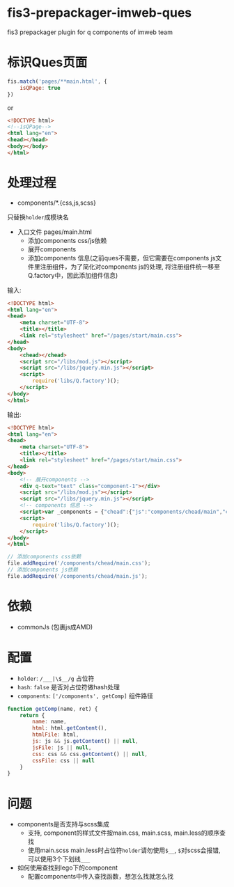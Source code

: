 # fis3-prepackager-imweb-ques

fis3 prepackager plugin for q components of imweb team

# 标识Ques页面

```js
fis.match('pages/**main.html', {
    isQPage: true
})
```
or

```html
<!DOCTYPE html>
<!--isQPage-->
<html lang="en">
<head></head>
<body></body>
</html>
```

# 处理过程

- components/*.{css,js,scss}

只替换`holder`成模块名

- 入口文件 pages/main.html
    - 添加components css/js依赖
    - 展开components 
    - 添加components 信息(之前ques不需要，但它需要在components js文件里注册组件，为了简化对components js的处理, 将注册组件统一移至Q.factory中，因此添加组件信息)

输入:

```html
<!DOCTYPE html>
<html lang="en">
<head>
    <meta charset="UTF-8">
    <title></title>
    <link rel="stylesheet" href="/pages/start/main.css">
</head>
<body>
    <chead></chead>
    <script src="/libs/mod.js"></script>
    <script src="/libs/jquery.min.js"></script>
    <script>
        require('libs/Q.factory')();
    </script>
</body>
</html>
```

输出:

```html
<!DOCTYPE html>
<html lang="en">
<head>
    <meta charset="UTF-8">
    <title></title>
    <link rel="stylesheet" href="/pages/start/main.css">
</head>
<body>
    <!-- 展开components -->
    <div q-text="text" class="component-1"></div>
    <script src="/libs/mod.js"></script>
    <script src="/libs/jquery.min.js"></script>
    <!-- components 信息 -->
    <script>var _components = {"chead":{"js":"components/chead/main","child":1,"uid":1}};</script>
    <script>
        require('libs/Q.factory')();
    </script>
</body>
</html>
```

```js
// 添加components css依赖
file.addRequire('/components/chead/main.css');
// 添加components js依赖
file.addRequire('/components/chead/main.js');
```

# 依赖 

- commonJs (包裹js成AMD)

# 配置

- `holder`: `/___|\$__/g` 占位符
- `hash`: `false` 是否对占位符做hash处理
- `components`: `['/components', getComp]` 组件路径

```js
function getComp(name, ret) {
    return {
        name: name,
        html: html.getContent(),
        htmlFile: html,
        js: js && js.getContent() || null,
        jsFile: js || null,
        css: css && css.getContent() || null,
        cssFile: css || null
    }
}
```

# 问题

- components是否支持与scss集成
    - 支持, component的样式文件按main.css, main.scss, main.less的顺序查找
    - 使用main.scss main.less时占位符`holder`请勿使用`$__`, `$`对scss会报错, 可以使用3个下划线`___`
- 如何使用查找到lego下的component
    - 配置components中传入查找函数，想怎么找就怎么找

